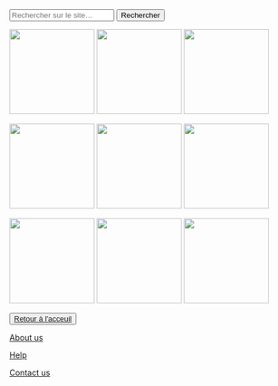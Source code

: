 <html lang="fr">
    <head>
        <meta charset="utf-8">
        <title>GifMignon/About_us</title>
    </head>

  <body>
    <form role="search">
  <div>
    <input type="search" id="maRecherche" name="q"
     placeholder="Rechercher sur le site…"
     aria-label="Rechercher parmi le contenu du site">
    <button>Rechercher</button>
  </div>
</form><img class="project-pic" src="http://pa1.narvii.com/6972/730d721aea55e900a448731815cbe434f993e86fr1-320-240_00.gif" style="width: 150px;" />
<img class="project-pic" src="https://i.pinimg.com/originals/29/1d/03/291d0392aea9b01a08bb6a1333d6f2ea.gif" style="width: 150px;" />
<img class="project-pic" src="https://lh3.googleusercontent.com/proxy/jsyq2oniV7VrNZVxjR7sunrArTRGrhsdJeCRkSCcFny9oihZ15uKZm6ECoYwfoYAtUNkg5YgylG0k2RDFN7MM9BTwiEiqkt3e5nz0530t1t0mPlkTEY" style="width: 150px;" />
<p></p>
<img class="project-pic" src="https://media.tenor.com/images/9df5f6ef799544b11c1171d4c873d1f4/tenor.gif" style="width: 150px;" />
<img class="project-pic" src="https://media.tenor.com/images/5e86295b3a72ad43c6a1433fe52f0872/tenor.gif" style="width: 150px;" />
<img class="project-pic" src="https://downloadwap.com/thumbs3/screensavers/d/new/fun/funny_cat-195280.gif" style="width: 150px;" />
<p></p>
<img class="project-pic" src="https://i.pinimg.com/originals/df/56/f1/df56f143904aa8915bb3627b428e360c.gif" style="width: 150px;" />
<img class="project-pic" src="https://img.buzzfeed.com/buzzfeed-static/static/2014-10/3/14/enhanced/webdr08/anigif_enhanced-32596-1412362472-4.gif?output-quality=auto&output-format=auto&downsize=360:*" style="width: 150px;" />
<img class="project-pic" src="http://welikeit.fr/wp-content/uploads/2014/01/w0nlt694SDefGsmowoIt_atomic-wedgies-simpsons.gif" style="width: 150px;" />
<p></p>
<p></p>
    <button><a href="https://nsi-team.github.io/GIF_mignon/">Retour à l'acceuil</a></button>
    <p> </p>
    <a href="https://nsi-team.github.io/About_us/">About us</a>
    <p></p>
    <a href="https://nsi-team.github.io/Help/">Help</a>
    <p></p>
    <a href="https://nsi-team.github.io/Contact_Us/">Contact us</a>

